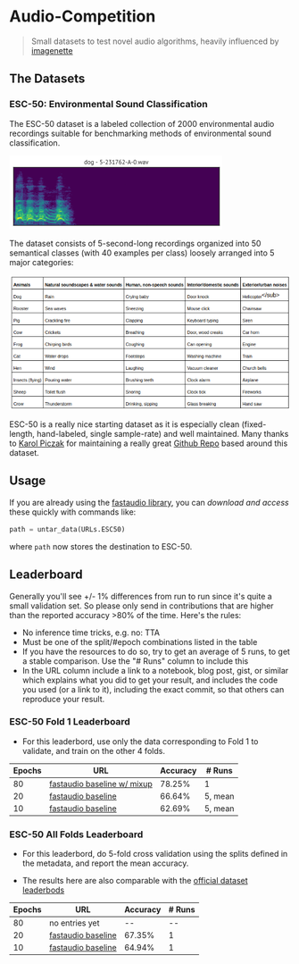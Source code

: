 # Audio-Competition

> Small datasets to test novel audio algorithms, heavily influenced by [imagenette](https://github.com/fastai/imagenette)

## The Datasets

### ESC-50: Environmental Sound Classification

The ESC-50 dataset is a labeled collection of 2000 environmental audio recordings suitable for benchmarking methods of environmental sound classification.

![](esc50.gif)

The dataset consists of 5-second-long recordings organized into 50 semantical classes (with 40 examples per class) loosely arranged into 5 major categories:

![](classes.png)

ESC-50 is a really nice starting dataset as it is especially clean (fixed-length, hand-labeled, single sample-rate) and well maintained. Many thanks to [Karol Piczak](https://github.com/karoldvl) for maintaining a really great [Github Repo](https://github.com/karolpiczak/ESC-50) based around this dataset.


## Usage

If you are already using the [fastaudio library](https://fastaudio.github.io/), you can _download and access_ these quickly with commands like:

```python
path = untar_data(URLs.ESC50)
```

where `path` now stores the destination to ESC-50.  



## Leaderboard

Generally you'll see +/- 1% differences from run to run since it's quite a small validation set. So please only send in contributions that are higher than the reported accuracy >80% of the time. Here's the rules:

- No inference time tricks, e.g. no: TTA
- Must be one of the split/#epoch combinations listed in the table
- If you have the resources to do so, try to get an average of 5 runs, to get a stable comparison. Use the "# Runs" column to include this
- In the URL column include a link to a notebook, blog post, gist, or similar which explains what you did to get your result, and includes the code you used (or a link to it), including the exact commit, so that others can reproduce your result.

### ESC-50 Fold 1 Leaderboard

- For this leaderbord, use only the data corresponding to Fold 1 to validate, and train on the other 4 folds.

| Epochs | URL | Accuracy | # Runs |
|--|--|--|--|
|80|[fastaudio baseline w/ mixup](https://github.com/fastaudio/Audio-Competition/blob/master/ESC-50-baseline-1Fold.ipynb)|78.25%|1|
|20|[fastaudio baseline](https://github.com/fastaudio/Audio-Competition/blob/master/ESC-50-baseline-1Fold.ipynb)|66.64%|5, mean|
|10|[fastaudio baseline](https://github.com/fastaudio/Audio-Competition/blob/master/ESC-50-baseline-1Fold.ipynb)|62.69%|5, mean|



### ESC-50 All Folds Leaderboard

- For this leaderbord, do 5-fold cross validation using the splits defined in the metadata, and report the mean accuracy.

- The results here are also comparable with the [official dataset leaderbods](https://github.com/karolpiczak/ESC-50#results)

| Epochs | URL | Accuracy | # Runs |
|--|--|--|--|
|80|no entries yet|--|--|
|20|[fastaudio baseline](https://github.com/fastaudio/Audio-Competition/blob/master/ESC-50-baseline-AllFolds.ipynb)|67.35%|1|
|10|[fastaudio baseline](https://github.com/fastaudio/Audio-Competition/blob/master/ESC-50-baseline-AllFolds.ipynb)|64.94%|1|